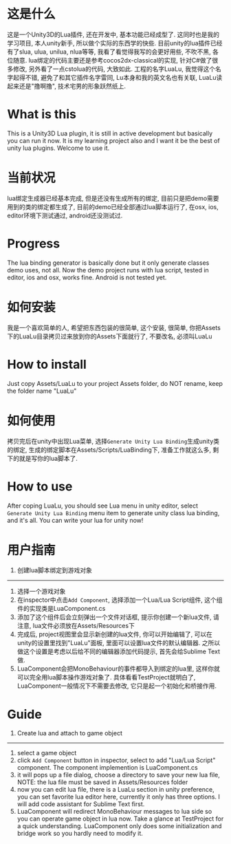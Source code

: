 这是什么
===

这是一个Unity3D的Lua插件, 还在开发中, 基本功能已经成型了. 这同时也是我的学习项目, 本人unity新手, 所以做个实际的东西学的快些. 目前unity的lua插件已经有了slua, ulua, unilua, nlua等等, 我看了看觉得我写的会更好用些, 不吹不黑, 各位随意. lua绑定的代码主要还是参考cocos2dx-classical的实现, 针对C#做了很多修改, 另外看了一点cstolua的代码, 大致如此. 工程的名字LuaLu, 我觉得这个名字起得不错, 避免了和其它插件名字雷同, Lu本身和我的英文名也有关联, LuaLu读起来还是"撸啊撸", 技术宅男的形象跃然纸上.

What is this
===

This is a Unity3D Lua plugin, it is still in active development but basically you can run it now. It is my learning project also and I want it be the best of unity lua plugins. Welcome to use it.

当前状况
===

lua绑定生成器已经基本完成, 但是还没有生成所有的绑定, 目前只是把demo需要用到的类的绑定都生成了, 目前的demo已经全部通过lua脚本运行了, 在osx, ios, editor环境下测试通过, android还没测试过. 

Progress
===

The lua binding generator is basically done but it only generate classes demo uses, not all. Now the demo project runs with lua script, tested in editor, ios and osx, works fine. Android is not tested yet.

如何安装
===

我是一个喜欢简单的人, 希望把东西包装的很简单, 这个安装, 很简单, 你把Assets下的LuaLu目录拷贝过来放到你的Assets下面就行了, 不要改名, 必须叫LuaLu

How to install
===

Just copy Assets/LuaLu to your project Assets folder, do NOT rename, keep the folder name "LuaLu"

如何使用
===

拷贝完后在unity中出现Lua菜单, 选择```Generate Unity Lua Binding```生成unity类的绑定, 生成的绑定脚本在Assets/Scripts/LuaBinding下, 准备工作就这么多, 剩下的就是写你的lua脚本了. 

How to use
===

After coping LuaLu, you should see Lua menu in unity editor, select ```Generate Unity Lua Binding``` menu item to generate unity class lua binding, and it's all. You can write your lua for unity now! 

用户指南
===

1. 创建lua脚本绑定到游戏对象
---
1. 选择一个游戏对象
2. 在inspector中点击```Add Component```, 选择添加一个Lua/Lua Script组件, 这个组件的实现类是LuaComponent.cs
3. 添加了这个组件后会立刻弹出一个文件对话框, 提示你创建一个新lua文件, 请注意, lua文件必须放在Assets/Resources下
4. 完成后, project视图里会显示新创建的lua文件, 你可以开始编辑了, 可以在unity的设置里找到"LuaLu"面板, 里面可以设置lua文件的默认编辑器. 之所以做这个设置是考虑以后给不同的编辑器添加代码提示, 首先会给Sublime Text做.
5. LuaComponent会把MonoBehaviour的事件都导入到绑定的lua里, 这样你就可以完全用lua脚本操作游戏对象了. 具体看看TestProject就明白了, LuaComponent一般情况下不需要去修改, 它只是起一个初始化和桥接作用.

Guide
===

1. Create lua and attach to game object
---

1. select a game object
2. click ```Add Component``` button in inspector, select to add "Lua/Lua Script" component. The component implemention is LuaComponent.cs
3. it will pops up a file dialog, choose a directory to save your new lua file, NOTE: the lua file must be saved in Assets/Resources folder
4. now you can edit lua file, there is a LuaLu section in unity preference, you can set favorite lua editor here, currently it only has three options. I will add code assistant for Sublime Text first.
5. LuaComponent will redirect MonoBehaviour messages to lua side so you can operate game object in lua now. Take a glance at TestProject for a quick understanding. LuaComponent only does some initialization and bridge work so you hardly need to modify it.